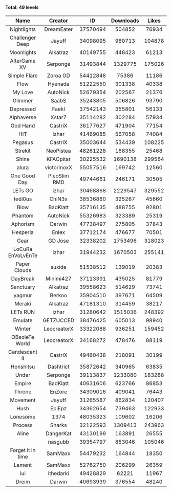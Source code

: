 #### Total: 49 levels

| Name | Creator | ID | Downloads | Likes |
|:---:|:---:|:---:|:---:|:---:|
| Nightlights | DreamEater | 37570494 | 504852 | 76934
| Challenger Deep | Jayuff | 34098095 | 980713 | 104878
| Moonlights | Alkatraz | 40149755 | 448423 | 61213
| AlterGame XV | Serponge | 31493844 | 1329775 | 175026
| Simple Flare | Zoroa GD | 54412848 | 75386 | 11186
| Flow | Hyenada | 51222550 | 301338 | 40338
| My Love | AutoNick | 52679354 | 202567 | 21376
| Glimmer | SaabS | 35243805 | 506826 | 93790
| Depressed | FaekI | 37542143 | 355801 | 56133
| Alphaverse | Xstar7 | 35114282 | 302284 | 57934
| God Hand | CastriX | 36177627 | 471904 | 77154
| HIT | izhar | 41469085 | 567058 | 74084
| Pegasus | CastriX | 35003644 | 534439 | 108225
| Strekit | NeoPistea | 48261228 | 168355 | 25468
| Shine | KFAOpitar | 30225532 | 1690138 | 299564
| alura | victorinoxX | 55057516 | 169742 | 12560
| One Good Day | PleoSlim RMD | 49744661 | 246171 | 30505
| LETs GO | izhar | 30468868 | 2229547 | 329552
| tedi0us | ChiN3x | 38536880 | 325267 | 45660
| Blow | BadKlatt | 35716135 | 488755 | 92801
| Phantom | AutoNick | 55326983 | 323389 | 25319
| Aphorism | Darwin | 47738497 | 275805 | 37843
| Hesperia | Enlex | 37712174 | 476677 | 70501
| Gear | GD Jose | 32338202 | 1753496 | 318023
| LoCuRa EnVoLvEnTe | izhar | 31944232 | 1670503 | 255141
| Paper Clouds | suxide | 51538512 | 139019 | 20383
| DayBreak | Minimi427 | 37113391 | 435025 | 81779
| Sanctuary | Alkatraz | 39558623 | 514629 | 73741
| yagmur | Berkoo | 35904510 | 397671 | 64509
| Meraki | Alkatraz | 47181310 | 314459 | 38217
| LETs  RUN | izhar | 31280642 | 1515036 | 248392
| Emulate | GETZUCCED | 38476425 | 605013 | 98940
| Winter | LeocreatorX | 33322088 | 936251 | 159452
| OBsoleTe World | LeocreatorX | 34168272 | 478476 | 88119
| Candescent II | CastriX | 49460438 | 218091 | 30199
| Honshitsu | Dashtrict | 35872642 | 340965 | 63835
| Under | Serponge | 39113837 | 1233080 | 183288
| Empire | BadKlatt | 40631606 | 623766 | 86853
| Throne | EnZore | 34309016 | 409041 | 76443
| Movement | Jayuff | 31265587 | 862834 | 120407
| Hush | EpiEpz | 34362654 | 739463 | 122933
| Lonesome | 1374 | 48035323 | 109602 | 16206
| Process | Sharks | 32122593 | 1309413 | 243963
| Aline | DangerKat | 43130199 | 163891 | 26555
|   | nasgubb | 39354797 | 853046 | 105046
| Forget it in time | SamMaxx | 54479232 | 164844 | 18350
| Lament | SamMaxx | 52762750 | 206299 | 26359
| iui | ithedarki | 49428829 | 62221 | 11967
| Dreim | Darwin | 40693939 | 376554 | 48240

